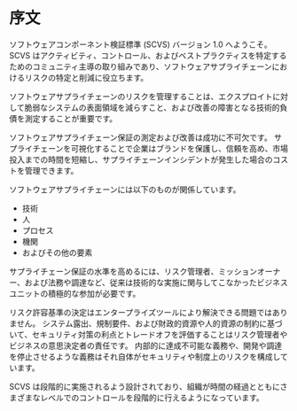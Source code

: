 # 序文

ソフトウェアコンポーネント検証標準 (SCVS) バージョン 1.0 へようこそ。
SCVS はアクティビティ、コントロール、およびベストプラクティスを特定するためのコミュニティ主導の取り組みであり、ソフトウェアサプライチェーンにおけるリスクの特定と削減に役立ちます。


ソフトウェアサプライチェーンのリスクを管理することは、エクスプロイトに対して脆弱なシステムの表面領域を減らすこと、および改善の障害となる技術的負債を測定することが重要です。


ソフトウェアサプライチェーン保証の測定および改善は成功に不可欠です。
サプライチェーンを可視化することで企業はブランドを保護し、信頼を高め、市場投入までの時間を短縮し、サプライチェーンインシデントが発生した場合のコストを管理できます。


ソフトウェアサプライチェーンには以下のものが関係しています。
 - 技術
 - 人
 - プロセス
 - 機関
 - およびその他の要素
 
サプライチェーン保証の水準を高めるには、リスク管理者、ミッションオーナー、および法務や調達など、従来は技術的な実施に関与してこなかったビジネスユニットの積極的な参加が必要です。



リスク許容基準の決定はエンタープライズツールにより解決できる問題ではありません。
システム露出、規制要件、および財政的資源や人的資源の制約に基づいて、セキュリティ対策の利点とトレードオフを評価することはリスク管理者やビジネスの意思決定者の責任です。
内部的に達成不可能な義務や、開発や調達を停止させるような義務はそれ自体がセキュリティや制度上のリスクを構成しています。



SCVS は段階的に実施されるよう設計されており、組織が時間の経過とともにさまざまなレベルでのコントロールを段階的に行えるようになっています。


<div style="page-break-after: always; visibility: hidden">
\newpage
</div>
